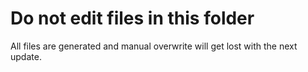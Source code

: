 # Do not edit files in this folder

All files are generated and manual overwrite will get lost with the next update.
